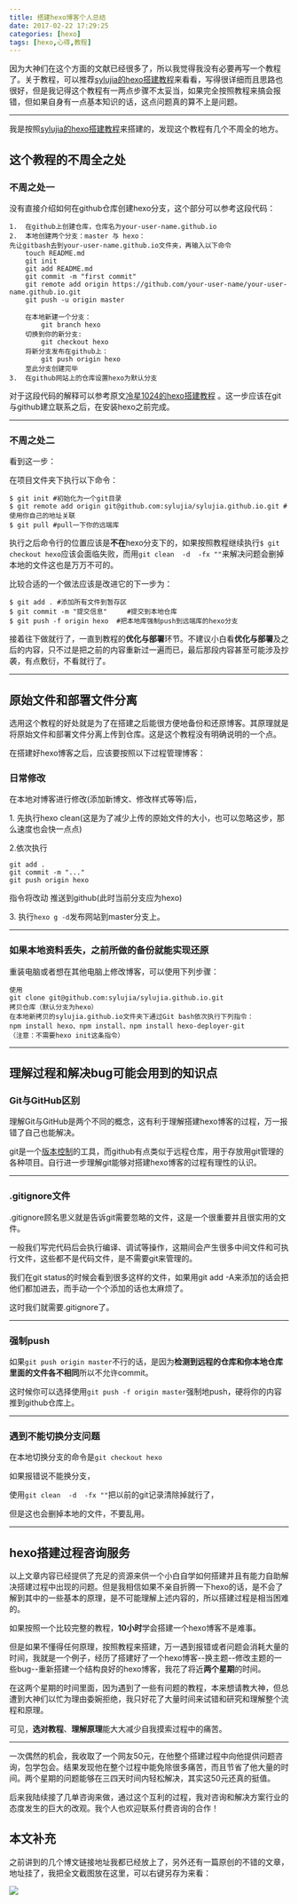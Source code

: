 ```yaml
---
title: 搭建hexo博客个人总结
date: 2017-02-22 17:29:25
categories: [hexo]
tags: [hexo,心得,教程]
---
```


因为大神们在这个方面的文献已经很多了，所以我觉得我没有必要再写一个教程了。关于教程，可以推荐[sylujia的hexo搭建教程](http://blog.csdn.net/itjia_0203/article/details/52504837)来看看，写得很详细而且思路也很好，但是我记得这个教程有一两点步骤不太妥当，如果完全按照教程来搞会报错，但如果自身有一点基本知识的话，这点问题真的算不上是问题。

<!--more-->

---

我是按照[sylujia的hexo搭建教程](http://blog.csdn.net/itjia_0203/article/details/52504837)来搭建的，发现这个教程有几个不周全的地方。

## 这个教程的不周全之处

### 不周之处一

没有直接介绍如何在github仓库创建hexo分支，这个部分可以参考这段代码：

```
1.  在github上创建仓库，仓库名为your-user-name.github.io
2.  本地创建两个分支：master 与 hexo：
先让gitbash去到your-user-name.github.io文件夹，再输入以下命令
    touch README.md
    git init
    git add README.md
    git commit -m "first commit"
    git remote add origin https://github.com/your-user-name/your-user-name.github.io.git
    git push -u origin master

    在本地新建一个分支： 
        git branch hexo
    切换到你的新分支: 
        git checkout hexo
    将新分支发布在github上： 
        git push origin hexo
    至此分支创建完毕
3.  在github网站上的仓库设置hexo为默认分支
```

对于这段代码的解释可以参考原文[冷星1024的hexo搭建教程](http://www.cnblogs.com/ld1024/p/5913169.html) 。这一步应该在git与github建立联系之后，在安装hexo之前完成。

------

### 不周之处二

看到这一步：

在项目文件夹下执行以下命令：

```
$ git init #初始化为一个git目录
$ git remote add origin git@github.com:sylujia/sylujia.github.io.git #使用你自己的地址关联
$ git pull #pull一下你的远端库
```

执行之后命令行的位置应该是**不在**hexo分支下的，如果按照教程继续执行`$ git checkout hexo`应该会面临失败，而用`git clean  -d  -fx ""`来解决问题会删掉本地的文件这也是万万不可的。

比较合适的一个做法应该是改进它的下一步为：

```
$ git add . #添加所有文件到暂存区
$ git commit -m "提交信息"     #提交到本地仓库
$ git push -f origin hexo  #把本地库强制push到远端库的hexo分支
```

接着往下做就行了，一直到教程的**优化与部署**环节。不建议小白看**优化与部署**及之后的内容，只不过是把之前的内容重新过一遍而已，最后那段内容甚至可能涉及抄袭，有点敷衍，不看就行了。

------

## 原始文件和部署文件分离

选用这个教程的好处就是为了在搭建之后能很方便地备份和还原博客。其原理就是将原始文件和部署文件分离上传到仓库。这是这个教程没有明确说明的一个点。

在搭建好hexo博客之后，应该要按照以下过程管理博客：

### 日常修改

在本地对博客进行修改(添加新博文、修改样式等等)后，

1\. 先执行hexo clean(这是为了减少上传的原始文件的大小，也可以忽略这步，那么速度也会快一点点)

2.依次执行

```
git add .
git commit -m "..."
git push origin hexo
```

指令将改动 推送到github(此时当前分支应为hexo)

3\. 执行`hexo g -d`发布网站到master分支上。

------

### 如果本地资料丢失，之前所做的备份就能实现还原

重装电脑或者想在其他电脑上修改博客，可以使用下列步骤：

```
使用
git clone git@github.com:sylujia/sylujia.github.io.git
拷贝仓库（默认分支为hexo）
在本地新拷贝的sylujia.github.io文件夹下通过Git bash依次执行下列指令：
npm install hexo、npm install、npm install hexo-deployer-git
（注意：不需要hexo init这条指令）
```

------

## 理解过程和解决bug可能会用到的知识点

### Git与GitHub区别

理解Git与GitHub是两个不同的概念，这有利于理解搭建hexo博客的过程，万一报错了自己也能解决。

git是一个[版本控制](http://lib.csdn.net/base/git)的工具，而github有点类似于远程仓库，用于存放用git管理的各种项目。自行进一步理解git能够对搭建hexo博客的过程有理性的认识。

------

### .gitignore文件

.gitignore顾名思义就是告诉git需要忽略的文件，这是一个很重要并且很实用的文件。

一般我们写完代码后会执行编译、调试等操作，这期间会产生很多中间文件和可执行文件，这些都不是代码文件，是不需要git来管理的。

我们在git status的时候会看到很多这样的文件，如果用git add -A来添加的话会把他们都加进去，而手动一个个添加的话也太麻烦了。

这时我们就需要.gitignore了。

------

### 强制push

如果`git push origin master`不行的话，是因为**检测到远程的仓库和你本地仓库里面的文件各不相同**所以不允许commit。

这时候你可以选择使用`git push -f origin master`强制地push，硬将你的内容推到github仓库上。

------

### 遇到不能切换分支问题

在本地切换分支的命令是`git checkout hexo`

如果报错说不能换分支，

使用`git clean  -d  -fx ""`把以前的git记录清除掉就行了，

但是这也会删掉本地的文件，不要乱用。

------

## hexo搭建过程咨询服务

以上文章内容已经提供了充足的资源来供一个小白自学如何搭建并且有能力自助解决搭建过程中出现的问题。但是我相信如果不亲自折腾一下hexo的话，是不会了解到其中的一些基本的原理，是不可能理解上述内容的，所以搭建过程是相当困难的。

如果按照一个比较完整的教程，**10小时**学会搭建一个hexo博客不是难事。

但是如果不懂得任何原理，按照教程来搭建，万一遇到报错或者问题会消耗大量的时间，我就是一个例子，经历了搭建好了一个hexo博客--换主题--修改主题的一些bug--重新搭建一个结构良好的hexo博客，我花了将近**两个星期**的时间。

在这两个星期的时间里面，因为遇到了一些有问题的教程，本来想请教大神，但总遭到大神们以忙为理由委婉拒绝，我只好花了大量时间来试错和研究和理解整个流程和原理。

可见，**选对教程**、**理解原理**能大大减少自我摸索过程中的痛苦。

------

一次偶然的机会，我收取了一个网友50元，在他整个搭建过程中向他提供问题咨询，包学包会。结果发现他在整个过程中能免除很多痛苦，而且节省了他大量的时间。两个星期的问题能够在三四天时间内轻松解决，其实这50元还真的挺值。

后来我陆续接了几单咨询来做，通过这个互利的过程，我对咨询和解决方案行业的态度发生的巨大的改观。我个人也欢迎联系付费咨询的合作！

## 本文补充

之前讲到的几个博文链接地址我都已经放上了，另外还有一篇原创的不错的文章，地址挂了，我把全文截图放在这里，可以右键另存为来看：

![](http://olqa2s510.bkt.clouddn.com/CrazyMilk-%20blog.png)

